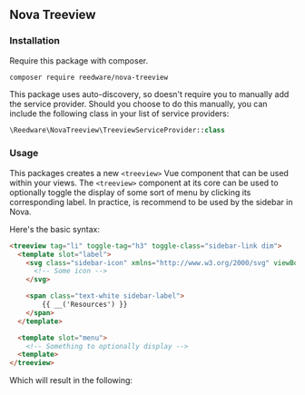 ## Nova Treeview

### Installation

Require this package with composer.

```shell
composer require reedware/nova-treeview
```

This package uses auto-discovery, so doesn't require you to manually add the service provider. Should you choose to do this manually, you can include the following class in your list of service providers:

```php
\Reedware\NovaTreeview\TreeviewServiceProvider::class
```

### Usage

This packages creates a new `<treeview>` Vue component that can be used within your views. The `<treeview>` component at its core can be used to optionally toggle the display of some sort of menu by clicking its corresponding label. In practice, is recommend to be used by the sidebar in Nova.

Here's the basic syntax:

```html
<treeview tag="li" toggle-tag="h3" toggle-class="sidebar-link dim">
  <template slot="label">
    <svg class="sidebar-icon" xmlns="http://www.w3.org/2000/svg" viewBox="0 0 20 20">
      <!-- Some icon -->
    </svg>

    <span class="text-white sidebar-label">
        {{ __('Resources') }}
    </span>
  </template>

  <template slot="menu">
    <!-- Something to optionally display -->
  <template>
</treeview>
```

Which will result in the following:



